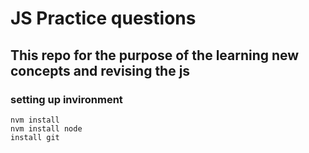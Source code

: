 # JS Practice questions

## This repo for the purpose of the learning new concepts and revising the js 

### setting up invironment
```
nvm install 
nvm install node
install git
```